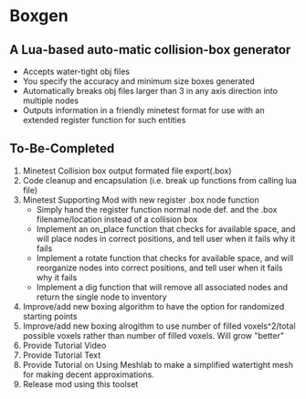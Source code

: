 # Boxgen

## A Lua-based auto-matic collision-box generator

* Accepts water-tight obj files
* You specify the accuracy and minimum size boxes generated
* Automatically breaks obj files larger than 3 in any axis direction into multiple nodes
* Outputs information in a friendly minetest format for use with an extended register function for such entities

## To-Be-Completed

1. Minetest Collision box output formated file export(.box)
2. Code cleanup and encapsulation (i.e. break up functions from calling lua file)
3. Minetest Supporting Mod with new register .box node function
    * Simply hand the register function normal node def. and the .box filename/location instead of a collision box
    * Implement an on_place function that checks for available space, and will place nodes in correct positions, and tell user when it fails why it fails
    * Implement a rotate function that checks for available space, and will reorganize nodes into correct positions, and tell user when it fails why it fails
    * Implement a dig function that will remove all associated nodes and return the single node to inventory
4. Improve/add new boxing algorithm to have the option for randomized starting points
5. Improve/add new boxing alrogithm to use number of filled voxels^2/total possible voxels rather than number of filled voxels. Will grow "better"
6. Provide Tutorial Video
7. Provide Tutorial Text
8. Provide Tutorial on Using Meshlab to make a simplified watertight mesh for making decent approximations. 
9. Release mod using this toolset 